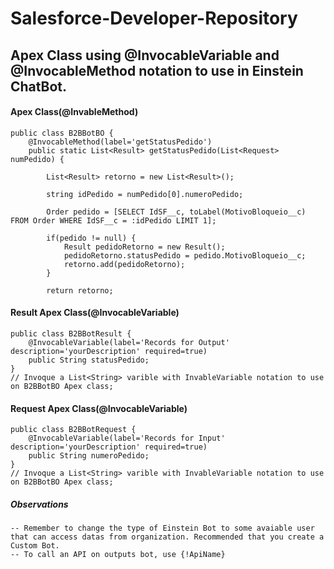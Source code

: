 # Salesforce-Developer-Repository

## Apex Class using @InvocableVariable and @InvocableMethod notation to use in Einstein ChatBot. 

#### Apex Class(@InvableMethod)
```
public class B2BBotBO {
    @InvocableMethod(label='getStatusPedido')
    public static List<Result> getStatusPedido(List<Request> numPedido) {
                                       
        List<Result> retorno = new List<Result>();
        
        string idPedido = numPedido[0].numeroPedido;
        
        Order pedido = [SELECT IdSF__c, toLabel(MotivoBloqueio__c) FROM Order WHERE IdSF__c = :idPedido LIMIT 1];
        
        if(pedido != null) {                
            Result pedidoRetorno = new Result();        
            pedidoRetorno.statusPedido = pedido.MotivoBloqueio__c;                        
            retorno.add(pedidoRetorno);
        }
        
        return retorno;
```
#### Result Apex Class(@InvocableVariable)
```
public class B2BBotResult {
    @InvocableVariable(label='Records for Output' description='yourDescription' required=true)
    public String statusPedido;
}
// Invoque a List<String> varible with InvableVariable notation to use on B2BBotBO Apex class;
```
#### Request Apex Class(@InvocableVariable)
```
public class B2BBotRequest {
	@InvocableVariable(label='Records for Input' description='yourDescription' required=true)
    public String numeroPedido;
}
// Invoque a List<String> varible with InvableVariable notation to use on B2BBotBO Apex class;
```
##### Observations
```
-- Remember to change the type of Einstein Bot to some avaiable user that can access datas from organization. Recommended that you create a Custom Bot. 
-- To call an API on outputs bot, use {!ApiName}

```
